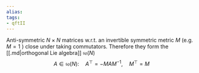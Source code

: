 ```yaml
---
alias:
tags:
- qftII
---
```

Anti-symmetric $N \times N$ matrices w.r.t. an invertible symmetric metric $M$ (e.g. $M=1$ ) close under taking commutators. Therefore they form the [[.md|orthogonal Lie algebra]] $\mathfrak{s o}(N)$
$$
A \in \mathfrak{s o}(N): \quad A^{\top}=-M A M^{-1}, \quad M^{\top}=M
$$